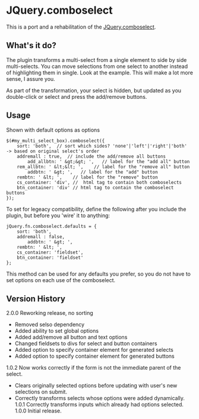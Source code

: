 JQuery.comboselect
==================
This is a port and a rehabilitation of the [JQuery.comboselect](http://plugins.jquery.com/project/comboselect).

What's it do?
-------------
The plugin transforms a multi-select from a single element to side by side multi-selects. You can move selections from one select to another instead of highlighting them in single.  Look at the example. This will make a lot more sense, I assure you.

As part of the transformation, your select is hidden, but updated as you double-click or select and press the add/remove buttons.

Usage
-----
Shown with default options as options

    $(#my_multi_select_box).comboselect({
        sort: 'both',  // sort which sides? 'none'|'left'|'right'|'both'  -> based on original select's order
        addremall : true,  // include the add/remove all buttons
		    add_allbtn: ' &gt;&gt; ',   // label for the "add all" button
        rem_allbtn: ' &lt;&lt; ',    // label for the "remove all" button
		    addbtn: ' &gt; ',   // label for the "add" button
        rembtn: ' &lt; ',    // label for the "remove" button
        cs_container: 'div', //  html tag to contain both comboselects
        btn_container: 'div' // html tag to contain the comboselect buttons
    });



To set for legeacy compatibility, define the following after you include the plugin, but before you 'wire' it to anything:

    jQuery.fn.comboselect.defaults = {
        sort: 'both',
        addremall : false,
		    addbtn: ' &gt; ',
        rembtn: ' &lt; ',
        cs_container: 'fieldset',
        btn_container: 'fieldset'
    };

This method can be used for any defaults you prefer, so you do not have to set options on each use of the comboselect.

Version History
---------------
2.0.0 Reworking release, no sorting
 * Removed selso dependency
 * Added ability to set global options
 * Added add/remove all button and text options
 * Changed fieldsets to divs for select and button containers
 * Added option to specify container element for generated selects
 * Added option to specify container element for generated buttons

1.0.2 Now works correctly if the form is not the immediate parent of the select.
 * Clears originally selected options before updating with user's new selections on submit.
 * Correctly transforms selects whose options were added dynamically.
1.0.1 Correctly transforms inputs which already had options selected.
1.0.0 Initial release.
